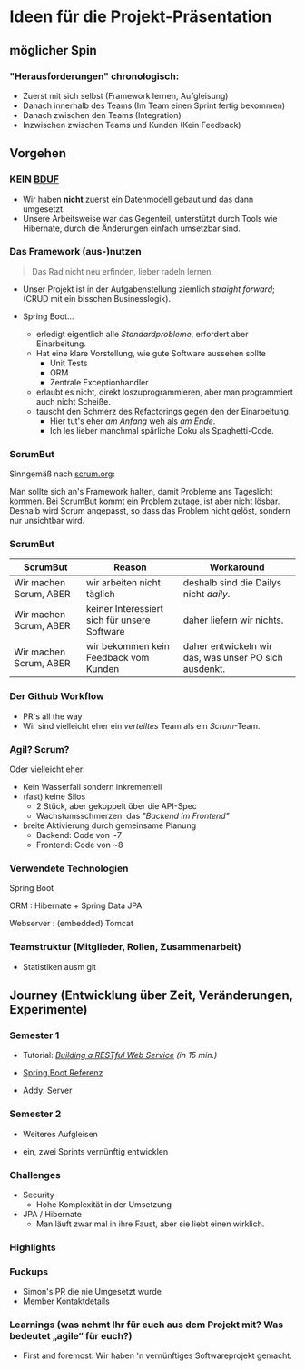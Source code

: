 # Ideen für die Projekt-Präsentation

## möglicher Spin

### "Herausforderungen" chronologisch:

- Zuerst mit sich selbst (Framework lernen, Aufgleisung)
- Danach innerhalb des Teams (Im Team einen Sprint fertig bekommen)
- Danach zwischen den Teams (Integration)
- Inzwischen zwischen Teams und Kunden (Kein Feedback)

## Vorgehen

### KEIN [BDUF](https://en.wikipedia.org/wiki/BDUF)

- Wir haben **nicht** zuerst ein Datenmodell gebaut und das dann umgesetzt.
- Unsere Arbeitsweise war das Gegenteil, unterstützt durch Tools wie Hibernate,
  durch die Änderungen einfach umsetzbar sind.

### Das Framework (aus-)nutzen

> Das Rad nicht neu erfinden, lieber radeln lernen.

- Unser Projekt ist in der Aufgabenstellung ziemlich _straight forward_;
  (CRUD mit ein bisschen Businesslogik).

- Spring Boot...
    - erledigt eigentlich alle _Standardprobleme_, erfordert aber Einarbeitung.
    - Hat eine klare Vorstellung, wie gute Software aussehen sollte
        - Unit Tests
        - ORM
        - Zentrale Exceptionhandler
    - erlaubt es nicht, direkt loszuprogrammieren, aber man programmiert
      auch nicht Scheiße.
    - tauscht den Schmerz des Refactorings gegen den der Einarbeitung.
        - Hier tut's eher _am Anfang_ weh als _am Ende_.
        - Ich les lieber manchmal spärliche Doku als Spaghetti-Code.

### ScrumBut

Sinngemäß nach [scrum.org](https://www.scrum.org/resources/what-scrumbut):

Man sollte sich an's Framework halten, damit Probleme ans Tageslicht kommen.
Bei ScrumBut kommt ein Problem zutage, ist aber nicht lösbar. Deshalb wird
Scrum angepasst, so dass das Problem nicht gelöst, sondern nur unsichtbar wird.

### ScrumBut

| ScrumBut | Reason | Workaround |
| -------- | ------ | ---------- |
| Wir machen Scrum, ABER | wir arbeiten nicht täglich | deshalb sind die Dailys nicht _daily_. | 
Wir machen Scrum, ABER | keiner Interessiert sich für unsere Software | daher liefern wir nichts. |
Wir machen Scrum, ABER |  wir bekommen kein Feedback vom Kunden | daher entwickeln wir das, was unser PO sich ausdenkt. |

### Der Github Workflow

- PR's all the way
- Wir sind vielleicht eher ein _verteiltes_ Team als ein _Scrum_-Team.

### Agil? Scrum?

Oder vielleicht eher:

- Kein Wasserfall sondern inkrementell
- (fast) keine Silos
    - 2 Stück, aber gekoppelt über die API-Spec
    - Wachstumsschmerzen: das _"Backend im Frontend"_
- breite Aktivierung durch gemeinsame Planung
    - Backend: Code von ~7
    - Frontend: Code von ~8

### Verwendete Technologien 

Spring Boot

ORM
:   Hibernate + Spring Data JPA

Webserver
:   (embedded) Tomcat

### Teamstruktur (Mitglieder, Rollen, Zusammenarbeit) 

- Statistiken ausm git

## Journey (Entwicklung über Zeit, Veränderungen, Experimente) 

### Semester 1

- Tutorial: _[Building a RESTful Web Service](https://spring.io/guides/gs/rest-service/) (in 15 min.)_
- [Spring Boot Referenz](https://docs.spring.io/spring-boot/docs/current/reference/htmlsingle/)

- Addy: Server

### Semester 2

- Weiteres Aufgleisen

- ein, zwei Sprints vernünftig entwicklen

### Challenges 

- Security
    - Hohe Komplexität in der Umsetzung
- JPA / Hibernate
    - Man läuft zwar mal in ihre Faust, aber sie liebt einen wirklich.

### Highlights 

### Fuckups 

- Simon's PR die nie Umgesetzt wurde
- Member Kontaktdetails

### Learnings (was nehmt Ihr für euch aus dem Projekt mit? Was bedeutet „agile“ für euch?)

- First and foremost: Wir haben 'n vernünftiges Softwareprojekt gemacht.
